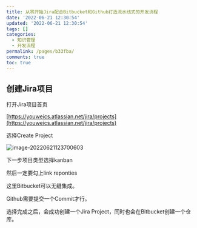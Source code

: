 ```yaml
---
title: 从零开始Jira配合Bitbucket和Github打造流水线式的开发流程
date: '2022-06-21 12:30:54'
updated: '2022-06-21 12:30:54'
tags: []
categories:
  - 知识管理
  - 开发流程
permalink: /pages/b33fba/
comments: true
toc: true
---
```

## 创建Jira项目

打开Jira项目首页

[https://youweics.atlassian.net/jira/projects](https://youweics.atlassian.net/jira/projects)

选择Create Project

![image-20220621123700603](https://img1.terwer.space/20220621123706.png)

下一步项目类型选择kanban

然后一定要勾上link reponties

这里Bitbucket可以无缝集成。

Github需要提交一个Commit才行。

选择完成之后，会成功创建一个Jira Project，同时也会在Bitbucket创建一个仓库。